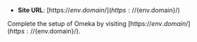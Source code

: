 - **Site URL**: [https://${env.domain}/](https://${env.domain}/)

Complete the setup of Omeka by visiting [https://${env.domain}/](https://${env.domain}/).